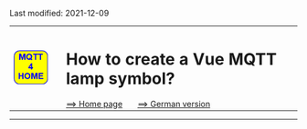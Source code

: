 Last modified: 2021-12-09 <a name="up1"></a>   
<table><tr><td><img src="./images/mqtt4home_96.png"></td><td>&nbsp;</td><td>
<h1>How to create a Vue MQTT lamp symbol?</h1>
<a href="../../README.md">==> Home page</a> &nbsp; &nbsp; &nbsp; 
<a href="./LIESMICH.md">==> German version</a> &nbsp; &nbsp; &nbsp; 
</td></tr></table><hr>
